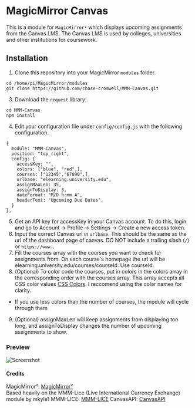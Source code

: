 # MagicMirror Canvas
This is a module for `MagicMirror²` which displays upcoming assignments from the Canvas LMS. The Canvas LMS is used by colleges, universities and other institutions for coursework.

## Installation
1.  Clone this repository into your MagicMirror `modules` folder.
```
cd /home/pi/MagicMirror/modules
git clone https://github.com/chase-cromwell/MMM-Canvas.git
```
3. Download the `request` library:
```
cd MMM-Canvas
npm install
```
4.  Edit your configuration file under `config/config.js` with the following configuration.
```
{
  module: "MMM-Canvas",
  position: "top_right",
  config: {
    accessKey: "",
    colors: ["blue", "red",],
    courses: ["12345","67890",],
    urlbase: "elearning.university.edu",
    assignMaxLen: 35,
    assignToDisplay: 3,
    dateFormat: "M/D h:mm A",
    headerText: "Upcoming Due Dates",
  }
},
```
5. Get an API key for accessKey in your Canvas account. To do this, login and go to Account -> Profile -> Settings -> Create a new access token.
6. Input the correct Canvas url in `urlbase`. This should be the same as the url of the dashboard page of canvas. DO NOT include a trailing slash (`/`) or `https://www.`.
7. Fill the courses array with the courses you want to check for assignments from. On each course's homepage the url will be elearning.university.edu/courses/courseId. Use courseId.
8. (Optional) To color code the courses, put in colors in the colors array in the corresponding order with the courses array. This array accepts all CSS color values [CSS Colors](https://www.w3schools.com/colors/default.asp). I reccomend using the color names for clarity.
  * If you use less colors than the number of courses, the module will cycle through them
9. (Optional) assignMaxLen will keep assignments from displaying too long, and assignToDisplay changes the number of upcoming assignments to show.
### Preview
![Screenshot](screenshot.png)



#### Credits
MagicMirror²:   [MagicMirror²](https://github.com/MichMich/MagicMirror)   
Based heavily on the MMM-Lice (Live International Currency Exchange) module by mkyle1
MMM-LICE:    [MMM-LICE](https://github.com/mykle1/MMM-LICE)
CanvasAPI:  [CanvasAPI](https://canvas.instructure.com/doc/api/index.html)
